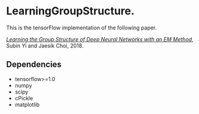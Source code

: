 # LearningGroupStructure. 

This is the tensorFlow implementation of the following paper.  

[_Learning the Group Structure of Deep Neural Networks with an EM Method_](http://sail.unist.ac.kr/papers/ICDM18WLeeSChoiJ.pdf), Subin Yi and 
Jaesik Choi, 2018.  



## Dependencies
* tensorflow>=1.0  
* numpy  
* scipy  
* cPickle  
* matplotlib  

